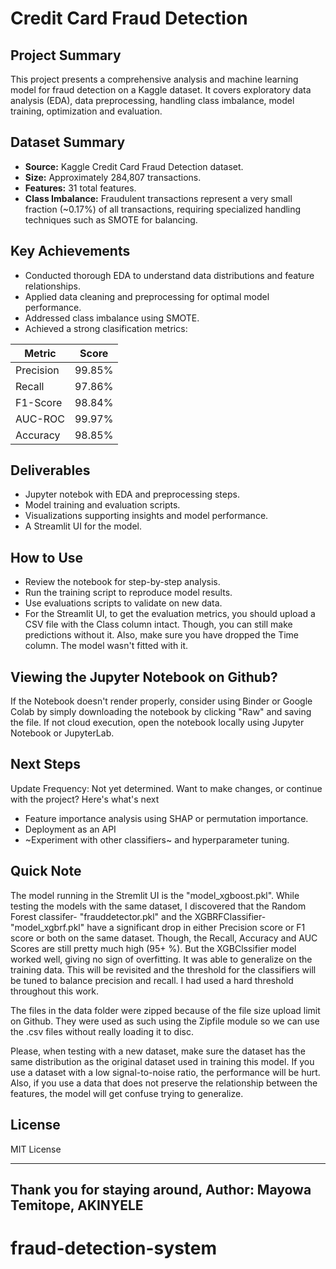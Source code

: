 # Credit Card Fraud Detection

## Project Summary
This project presents a comprehensive analysis and machine learning model for fraud detection on a Kaggle dataset. It covers exploratory data analysis (EDA), data preprocessing, handling class imbalance, model training, optimization and evaluation.

## Dataset Summary
- **Source:** Kaggle Credit Card Fraud Detection dataset.
- **Size:** Approximately 284,807 transactions.
- **Features:** 31 total features.
- **Class Imbalance:** Fraudulent transactions represent a very small fraction (~0.17%) of all transactions, requiring specialized handling techniques such as SMOTE for balancing.

## Key Achievements
- Conducted thorough EDA to understand data distributions and feature relationships.
- Applied data cleaning and preprocessing for optimal model performance.
- Addressed class imbalance using SMOTE.
- Achieved a strong clasification metrics:

|   Metric  | Score  |
|-----------|--------|
| Precision | 99.85% |
| Recall    | 97.86% |
| F1-Score  | 98.84% |
| AUC-ROC   | 99.97% |
| Accuracy  | 98.85% |

## Deliverables
- Jupyter notebok with EDA and preprocessing steps.
- Model training and evaluation scripts.
- Visualizations supporting insights and model performance.
- A Streamlit UI for the model.

## How to Use

- Review the notebook for step-by-step analysis.
- Run the training script to reproduce model results.
- Use evaluations scripts to validate on new data.
- For the Streamlit UI, to get the evaluation metrics, you should upload a CSV file with the Class column intact. Though, you can still make predictions without it. Also, make sure you have dropped the Time column. The model wasn't fitted with it. 

## Viewing the Jupyter Notebook on Github?

If the Notebook doesn't render properly, consider using Binder or Google Colab by simply downloading the notebook by clicking "Raw" and saving the file. If not cloud execution, open the notebook locally using Jupyter Notebook or JupyterLab.

## Next Steps
Update Frequency: Not yet determined.
Want to make changes, or continue with the project? Here's what's next
- Feature importance analysis using SHAP or permutation importance.
- Deployment as an API
- ~Experiment with other classifiers~ and hyperparameter tuning.

## Quick Note
The model running in the Stremlit UI is the "model_xgboost.pkl". While testing the models with the same dataset, I discovered that the Random Forest classifer- "frauddetector.pkl" and the XGBRFClassifier- "model_xgbrf.pkl" have a significant drop in either Precision score or F1 score or both on the same dataset. Though, the Recall, Accuracy and AUC Scores are still pretty much high (95+ %). But the XGBClssifier model worked well, giving no sign of overfitting. It was able to generalize on the training data. This will be revisited and the threshold for the classifiers will be tuned to balance precision and recall. I had used a hard threshold throughout this work.

The files in the data folder were zipped because of the file size upload limit on Github. They were used as such using the Zipfile module so we can use the .csv files without really loading it to disc.

Please, when testing with a new dataset, make sure the dataset has the same distribution as the original dataset used in training this model. If you use a dataset with a low signal-to-noise ratio, the performance will be hurt. Also, if you use a data that does not preserve the relationship between the features, the model will get confuse trying to generalize.
## License

MIT License

---
Thank you for staying around,
Author: Mayowa Temitope, AKINYELE
---

# fraud-detection-system
